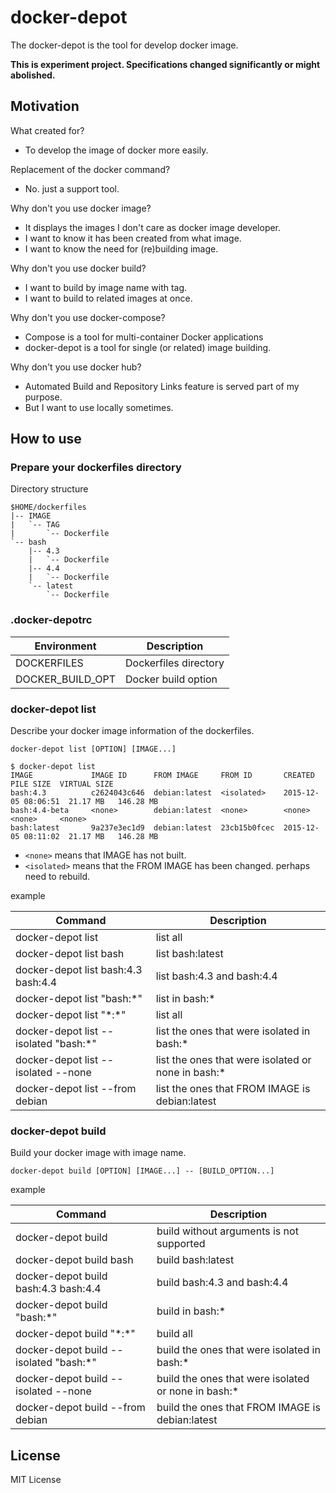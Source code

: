 # docker-depot

The docker-depot is the tool for develop docker image.

**This is experiment project. Specifications changed significantly or might abolished.**

## Motivation

What created for?
* To develop the image of docker more easily.

Replacement of the docker command?
* No. just a support tool.

Why don't you use docker image?
  * It displays the images I don't care as docker image developer.
  * I want to know it has been created from what image.
  * I want to know the need for (re)building image.

Why don't you use docker build?
  * I want to build by image name with tag.
  * I want to build to related images at once.

Why don't you use docker-compose?
  * Compose is a tool for multi-container Docker applications
  * docker-depot is a tool for single (or related) image building.

Why don't you use docker hub?
  * Automated Build and Repository Links feature is served part of my purpose.
  * But I want to use locally sometimes.

## How to use

### Prepare your dockerfiles directory

Directory structure

```
$HOME/dockerfiles
|-- IMAGE
|   `-- TAG
|       `-- Dockerfile
`-- bash
    |-- 4.3
    |   `-- Dockerfile
    |-- 4.4
    |   `-- Dockerfile
    `-- latest
        `-- Dockerfile
```

### .docker-depotrc

| Environment      | Description           |
| ---------------- | --------------------- |
| DOCKERFILES      | Dockerfiles directory |
| DOCKER_BUILD_OPT | Docker build option   |


### docker-depot list

Describe your docker image information of the dockerfiles.

```
docker-depot list [OPTION] [IMAGE...]
```

```
$ docker-depot list
IMAGE             IMAGE ID      FROM IMAGE     FROM ID       CREATED              PILE SIZE  VIRTUAL SIZE
bash:4.3          c2624043c646  debian:latest  <isolated>    2015-12-05 08:06:51  21.17 MB   146.28 MB
bash:4.4-beta     <none>        debian:latest  <none>        <none>               <none>     <none>
bash:latest       9a237e3ec1d9  debian:latest  23cb15b0fcec  2015-12-05 08:11:02  21.17 MB   146.28 MB
```

* ``<none>`` means that IMAGE has not built.
* ``<isolated>`` means that the FROM IMAGE has been changed. perhaps need to rebuild.

example

| Command                                | Description                                         |
| -------------------------------------- | --------------------------------------------------- |
| docker-depot list                      | list all                                            |
| docker-depot list bash                 | list bash:latest                                    |
| docker-depot list bash:4.3 bash:4.4    | list bash:4.3 and bash:4.4                          |
| docker-depot list "bash:\*"            | list in bash:\*                                     |
| docker-depot list "\*:\*"              | list all                                            |
| docker-depot list --isolated "bash:\*" | list the ones that were isolated in bash:\*         |
| docker-depot list --isolated --none    | list the ones that were isolated or none in bash:\* |
| docker-depot list --from debian        | list the ones that FROM IMAGE is debian:latest      |

### docker-depot build

Build your docker image with image name.

```
docker-depot build [OPTION] [IMAGE...] -- [BUILD_OPTION...]
```

example

| Command                                 | Description                                          |
| --------------------------------------- | ---------------------------------------------------- |
| docker-depot build                      | build without arguments is not supported             |
| docker-depot build bash                 | build bash:latest                                    |
| docker-depot build bash:4.3 bash:4.4    | build bash:4.3 and bash:4.4                          |
| docker-depot build "bash:\*"            | build in bash:\*                                     |
| docker-depot build "\*:\*"              | build all                                            |
| docker-depot build --isolated "bash:\*" | build the ones that were isolated in bash:\*         |
| docker-depot build --isolated --none    | build the ones that were isolated or none in bash:\* |
| docker-depot build --from debian        | build the ones that FROM IMAGE is debian:latest      |

## License

MIT License

